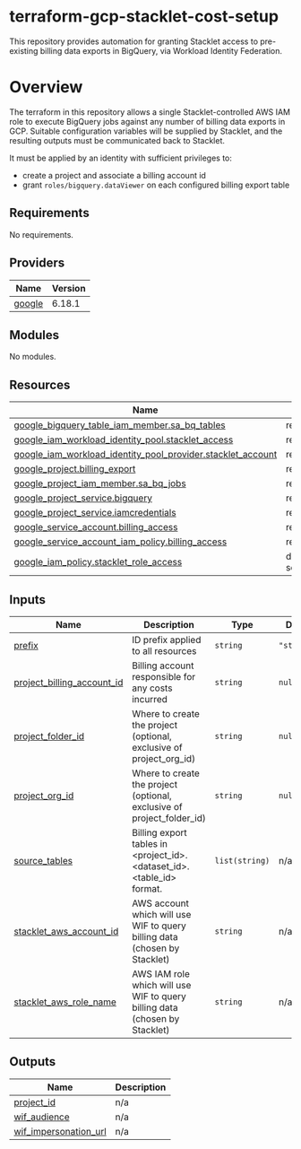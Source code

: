 # terraform-gcp-stacklet-cost-setup

This repository provides automation for granting Stacklet access to pre-existing billing data exports in BigQuery, via Workload Identity Federation.

# Overview

The terraform in this repository allows a single Stacklet-controlled AWS IAM role to execute BigQuery jobs against any number of billing data exports in GCP. Suitable configuration variables will be supplied by Stacklet, and the resulting outputs must be communicated back to Stacklet.

It must be applied by an identity with sufficient privileges to:
* create a project and associate a billing account id
* grant `roles/bigquery.dataViewer` on each configured billing export table

<!-- BEGIN_TF_DOCS -->
## Requirements

No requirements.

## Providers

| Name | Version |
|------|---------|
| <a name="provider_google"></a> [google](#provider\_google) | 6.18.1 |

## Modules

No modules.

## Resources

| Name | Type |
|------|------|
| [google_bigquery_table_iam_member.sa_bq_tables](https://registry.terraform.io/providers/hashicorp/google/latest/docs/resources/bigquery_table_iam) | resource |
| [google_iam_workload_identity_pool.stacklet_access](https://registry.terraform.io/providers/hashicorp/google/latest/docs/resources/iam_workload_identity_pool) | resource |
| [google_iam_workload_identity_pool_provider.stacklet_account](https://registry.terraform.io/providers/hashicorp/google/latest/docs/resources/iam_workload_identity_pool_provider) | resource |
| [google_project.billing_export](https://registry.terraform.io/providers/hashicorp/google/latest/docs/resources/google_project) | resource |
| [google_project_iam_member.sa_bq_jobs](https://registry.terraform.io/providers/hashicorp/google/latest/docs/resources/google_project_iam) | resource |
| [google_project_service.bigquery](https://registry.terraform.io/providers/hashicorp/google/latest/docs/resources/google_project_service) | resource |
| [google_project_service.iamcredentials](https://registry.terraform.io/providers/hashicorp/google/latest/docs/resources/google_project_service) | resource |
| [google_service_account.billing_access](https://registry.terraform.io/providers/hashicorp/google/latest/docs/resources/google_service_account) | resource |
| [google_service_account_iam_policy.billing_access](https://registry.terraform.io/providers/hashicorp/google/latest/docs/resources/google_service_account_iam) | resource |
| [google_iam_policy.stacklet_role_access](https://registry.terraform.io/providers/hashicorp/google/latest/docs/data-sources/iam_policy) | data source |

## Inputs

| Name | Description | Type | Default | Required |
|------|-------------|------|---------|:--------:|
| <a name="input_prefix"></a> [prefix](#input\_prefix) | ID prefix applied to all resources | `string` | `"stacklet"` | no |
| <a name="input_project_billing_account_id"></a> [project\_billing\_account\_id](#input\_project\_billing\_account\_id) | Billing account responsible for any costs incurred | `string` | `null` | no |
| <a name="input_project_folder_id"></a> [project\_folder\_id](#input\_project\_folder\_id) | Where to create the project (optional, exclusive of project\_org\_id) | `string` | `null` | no |
| <a name="input_project_org_id"></a> [project\_org\_id](#input\_project\_org\_id) | Where to create the project (optional, exclusive of project\_folder\_id) | `string` | `null` | no |
| <a name="input_source_tables"></a> [source\_tables](#input\_source\_tables) | Billing export tables in <project\_id>.<dataset\_id>.<table\_id> format. | `list(string)` | n/a | yes |
| <a name="input_stacklet_aws_account_id"></a> [stacklet\_aws\_account\_id](#input\_stacklet\_aws\_account\_id) | AWS account which will use WIF to query billing data (chosen by Stacklet) | `string` | n/a | yes |
| <a name="input_stacklet_aws_role_name"></a> [stacklet\_aws\_role\_name](#input\_stacklet\_aws\_role\_name) | AWS IAM role which will use WIF to query billing data (chosen by Stacklet) | `string` | n/a | yes |

## Outputs

| Name | Description |
|------|-------------|
| <a name="output_project_id"></a> [project\_id](#output\_project\_id) | n/a |
| <a name="output_wif_audience"></a> [wif\_audience](#output\_wif\_audience) | n/a |
| <a name="output_wif_impersonation_url"></a> [wif\_impersonation\_url](#output\_wif\_impersonation\_url) | n/a |
<!-- END_TF_DOCS -->